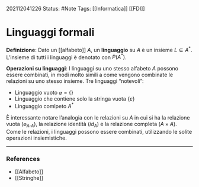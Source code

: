 202112041226
Status: #Note
Tags: [[Informatica]] [[FDI]]

# Linguaggi formali
**Definizione**: Dato un [[alfabeto]] _A_, un **linguaggio** su _A_ è un insieme $L \subseteq A^*$. L’insieme di tutti i linguaggi è denotato con $P(A^*)$.

**Operazioni su linguaggi**: I linguaggi su uno stesso alfabeto _A_ possono essere combinati, in modi molto simili a come vengono combinate le relazioni su uno stesso insieme. Tre linguaggi “notevoli”:

- Linguaggio vuoto $\varnothing = \{\}$
- Linguaggio che contiene solo la stringa vuota $\{\varepsilon\}$
- Linguaggio comlpeto $A^*$

È interessante notare l’analogia con le relazioni su _A_ in cui si ha la relazione vuota $(\varnothing_A,_A)$, la relazione identità $(id_A)$ e la relazione completa $(A \times A)$. Come le relazioni, i linguaggi possono essere combinati, utilizzando le solite operazioni insiemistiche.

---
### References
- [[Alfabeto]]
- [[Stringhe]]